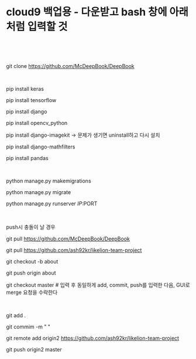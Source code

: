 

# cloud9 백업용 - 다운받고 bash 창에 아래처럼 입력할 것

​ 

​ 

git clone https://github.com/McDeepBook/DeepBook

​ 

pip install keras

pip install tensorflow

pip install django

pip install opencv_python

pip install django-imagekit   -> 문제가 생기면 uninstall하고 다시 설치

pip install django-mathfilters

pip install pandas

​ 

python manage.py makemigrations

python manage.py migrate

python manage.py runserver $IP:$PORT

​ 

push시 충돌이 날 경우

git pull  https://github.com/McDeepBook/DeepBook

git pull  https://github.com/ash92kr/likelion-team-project


git checkout -b about

git push origin about

git checkout master   # 입력 후 동일하게 add, commit, push를 입력한 다음, GUI로 merge 요청을 수락한다

​ 

git add .

git commim -m "  "

git remote add origin2  https://github.com/ash92kr/likelion-team-project

git push origin2 master

